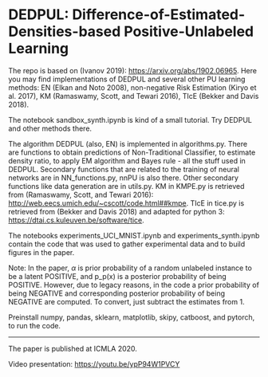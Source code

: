 # DEDPUL: Difference-of-Estimated-Densities-based Positive-Unlabeled Learning

The repo is based on (Ivanov 2019): https://arxiv.org/abs/1902.06965. Here you may find implementations of DEDPUL and several other PU learning methods: EN (Elkan and Noto 2008), non-negative Risk Estimation (Kiryo et al. 2017), KM (Ramaswamy, Scott, and Tewari 2016), TIcE (Bekker and Davis 2018).

The notebook sandbox_synth.ipynb is kind of a small tutorial. Try DEDPUL and other methods there.

The algorithm DEDPUL (also, EN) is implemented in algorithms.py. There are functions to obtain predictions of Non-Traditional Classifier, to estimate density ratio, to apply EM algorithm and Bayes rule - all the stuff used in DEDPUL. Secondary functions that are related to the training of neural networks are in NN_functions.py, nnPU is also there. Other secondary functions like data generation are in utils.py. KM in KMPE.py is retrieved from (Ramaswamy, Scott, and Tewari 2016): http://web.eecs.umich.edu/~cscott/code.html##kmpe. TIcE in tice.py is retrieved from (Bekker and Davis 2018) and adapted for python 3: https://dtai.cs.kuleuven.be/software/tice.

The notebooks experiments_UCI_MNIST.ipynb and experiments_synth.ipynb contain the code that was used to gather experimental data and to build figures in the paper.

Note: In the paper, $\alpha$ is prior probability of a random unlabeled instance to be a latent POSITIVE, and p_p(x) is a posterior probability of being POSITIVE. However, due to legacy reasons, in the code a prior probability of being NEGATIVE and corresponding posterior probability of being NEGATIVE are computed. To convert, just subtract the estimates from 1.

Preinstall numpy, pandas, sklearn, matplotlib, skipy, catboost, and pytorch, to run the code.

_____________________________________________________________________________________

The paper is published at ICMLA 2020.

Video presentation:
https://youtu.be/ypP94W1PVCY
